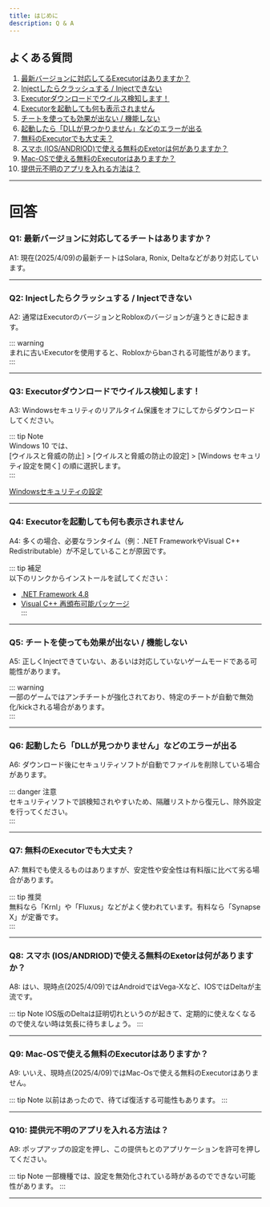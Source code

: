 ```yaml
---
title: はじめに
description: Q & A
---
```


## よくある質問

1. [最新バージョンに対応してるExecutorはありますか？](#faq-1)  
2. [Injectしたらクラッシュする / Injectできない](#faq-2)  
3. [Executorダウンロードでウイルス検知します！](#faq-3)  
4. [Executorを起動しても何も表示されません](#faq-4)  
5. [チートを使っても効果が出ない / 機能しない](#faq-5)  
6. [起動したら「DLLが見つかりません」などのエラーが出る](#faq-6)  
7. [無料のExecutorでも大丈夫？](#faq-7)
8. [スマホ (IOS/ANDRIOD)で使える無料のExetorは何がありますか？](#faq-8)  
9. [Mac-OSで使える無料のExecutorはありますか？](#faq-9)  
10. [提供元不明のアプリを入れる方法は？](#faq-10)

---

# 回答

### <span id="faq-1">Q1: 最新バージョンに対応してるチートはありますか？</span>  
A1: 現在(2025/4/09)の最新チートはSolara, Ronix, Deltaなどがあり対応しています。

---

### <span id="faq-2">Q2: Injectしたらクラッシュする / Injectできない</span>  
A2: 通常はExecutorのバージョンとRobloxのバージョンが違うときに起きます。

::: warning  
まれに古いExecutorを使用すると、Robloxからbanされる可能性があります。  
:::

---

### <span id="faq-3">Q3: Executorダウンロードでウイルス検知します！</span>  
A3: Windowsセキュリティのリアルタイム保護をオフにしてからダウンロードしてください。

::: tip Note  
Windows 10 では、  
[ウイルスと脅威の防止] > [ウイルスと脅威の防止の設定] > [Windows セキュリティ設定を開く] の順に選択します。  
:::

[Windowsセキュリティの設定](ms-settings:windowsdefender)

---

### <span id="faq-4">Q4: Executorを起動しても何も表示されません</span>  
A4: 多くの場合、必要なランタイム（例：.NET FrameworkやVisual C++ Redistributable）が不足していることが原因です。

::: tip 補足  
以下のリンクからインストールを試してください：  
- [.NET Framework 4.8](https://dotnet.microsoft.com/en-us/download/dotnet-framework/net48)  
- [Visual C++ 再頒布可能パッケージ](https://learn.microsoft.com/ja-jp/cpp/windows/latest-supported-vc-redist)  
:::

---

### <span id="faq-5">Q5: チートを使っても効果が出ない / 機能しない</span>  
A5: 正しくInjectできていない、あるいは対応していないゲームモードである可能性があります。

::: warning  
一部のゲームではアンチチートが強化されており、特定のチートが自動で無効化/kickされる場合があります。  
:::

---

### <span id="faq-6">Q6: 起動したら「DLLが見つかりません」などのエラーが出る</span>  
A6: ダウンロード後にセキュリティソフトが自動でファイルを削除している場合があります。

::: danger 注意  
セキュリティソフトで誤検知されやすいため、隔離リストから復元し、除外設定を行ってください。  
:::

---

### <span id="faq-7">Q7: 無料のExecutorでも大丈夫？</span>  
A7: 無料でも使えるものはありますが、安定性や安全性は有料版に比べて劣る場合があります。

::: tip 推奨  
無料なら「Krnl」や「Fluxus」などがよく使われています。有料なら「Synapse X」が定番です。  
:::

---
### <span id="faq-8">Q8: スマホ (IOS/ANDRIOD)で使える無料のExetorは何がありますか？</span>  
A8: はい、現時点(2025/4/09)ではAndroidではVega-Xなど、IOSではDeltaが主流です。

::: tip Note
IOS版のDeltaは証明切れというのが起きて、定期的に使えなくなるので使えない時は気長に待ちましょう。
:::

---

### <span id="faq-9">Q9: Mac-OSで使える無料のExecutorはありますか？</span>  
A9: いいえ、現時点(2025/4/09)ではMac-Osで使える無料のExecutorはありません。

::: tip Note
以前はあったので、待てば復活する可能性もあります。
:::

---

### <span id="faq-10">Q10: 提供元不明のアプリを入れる方法は？</span>  
A9: ポップアップの設定を押し、この提供もとのアプリケーションを許可を押してください。

::: tip Note
一部機種では、設定を無効化されている時があるのでできない可能性があります。
:::

---